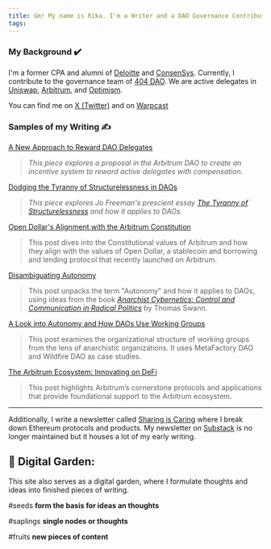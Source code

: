```yaml
---
title: Gm! My name is Rika. I'm a Writer and a DAO Governance Contributor
tags:
---
```

### My Background ✔️

I'm a former CPA and alumni of [Deloitte](https://www2.deloitte.com/us/en.html) and [ConsenSys](https://consensys.io/). Currently, I contribute to the governance team of [404 DAO](https://404-dao.notion.site/404-DAO-Governance-519af67dccd84df7b1d9dc50312fd813). We are active delegates in [Uniswap](https://uniswap.io/), [Arbitrum](https://arbitrum.io/), and [Optimism](https://www.optimism.io/). 

You can find me on [X (Twitter)](https://twitter.com/RikaGoldberg) and on [Warpcast](https://warpcast.com/rikasukenik.eth)

### Samples of my Writing ✍️

[A New Approach to Reward DAO Delegates](https://tally.mirror.xyz/P5WzF4C407UXDtroRFDCgM-60CP8424pYqbdZkKCASE)

>*This piece explores a proposal in the Arbitrum DAO to create an incentive system to reward active delegates with compensation.* 

[Dodging the Tyranny of Structurelessness in DAOs](https://tally.mirror.xyz/H_G5KF8CByhQO4jO88RrP2jBHbnyS6M2iAYDaxi2ubI)

> *This piece explores Jo Freeman's prescient essay [The Tyranny of Structurelessness](https://www.jofreeman.com/joreen/tyranny.htm) and how it applies to DAOs.* 

[Open Dollar's Alignment with the Arbitrum Constitution](https://mirror.xyz/0x8a81CEeb0a12998616F1aB932cDbc941F0d539E9/R52m16YXEXSpOAMnO9xYc8x8PaCh2W0nC282_k_rjw4)

> This post dives into the Constitutional values of Arbitrum and how they align with the values of Open Dollar, a stablecoin and borrowing and lending protocol that recently launched on Arbitrum.

[Disambiguating Autonomy](https://medium.com/block-science/disambiguating-autonomy-ca84ac87a0bf)

> This post unpacks the term "Autonomy" and how it applies to DAOs, using ideas from the book *[Anarchist Cybernetics: Control and Communication in Radical Politics](https://www.goodreads.com/en/book/show/56462948)* by Thomas Swann. 

[A Look into Autonomy and How DAOs Use Working Groups](https://tally.mirror.xyz/tGkYuQZUtM2_5YLzXBNn8UwNVonWMZSQUEnDP3Wa6BM)

> This post examines the organizational structure of working groups from the lens of anarchistic organizations. It uses MetaFactory DAO and Wildfire DAO as case studies. 

[The Arbitrum Ecosystem: Innovating on DeFi](https://mirror.xyz/0x8a81CEeb0a12998616F1aB932cDbc941F0d539E9/7ith-9Eb0kcdH4zjbtNkWQx5Ri_G-7LqH7_mON73DZY)

> This post highlights Arbitrum’s cornerstone protocols and applications that provide foundational support to the Arbitrum ecosystem.   

-----

Additionally, I write a newsletter called [Sharing is Caring](https://paragraph.xyz/@sharingiscaring) where I break down Ethereum protocols and products. My newsletter on [Substack](https://www.newsletter.rikagoldberg.xyz/) is no longer maintained but it houses a lot of my early writing. 

## 🌳 Digital Garden:

This site also serves as a digital garden, where I formulate thoughts and ideas into finished pieces of writing.

#seeds     **form the basis for ideas an thoughts**

#saplings  **single nodes or thoughts**

#fruits      **new pieces of content**
   



